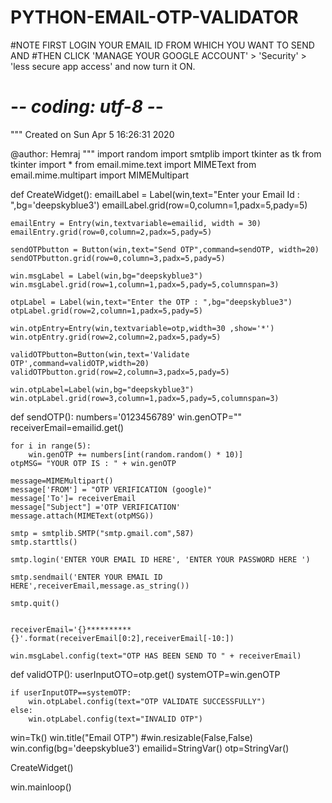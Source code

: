 # PYTHON-EMAIL-OTP-VALIDATOR

#NOTE FIRST LOGIN YOUR EMAIL ID FROM WHICH YOU WANT TO SEND AND 
#THEN CLICK 'MANAGE YOUR GOOGLE ACCOUNT' > 'Security' > 'less secure app access' and now turn it ON.




# -*- coding: utf-8 -*-
"""
Created on Sun Apr  5 16:26:31 2020

@author: Hemraj
"""
import random
import smtplib
import tkinter as tk
from tkinter import *
from email.mime.text import MIMEText
from email.mime.multipart import MIMEMultipart

def CreateWidget():
    emailLabel = Label(win,text="Enter your Email Id : ",bg='deepskyblue3')
    emailLabel.grid(row=0,column=1,padx=5,pady=5)
    
    emailEntry = Entry(win,textvariable=emailid, width = 30)
    emailEntry.grid(row=0,column=2,padx=5,pady=5)
    
    sendOTPbutton = Button(win,text="Send OTP",command=sendOTP, width=20)
    sendOTPbutton.grid(row=0,column=3,padx=5,pady=5)
    
    win.msgLabel = Label(win,bg="deepskyblue3")
    win.msgLabel.grid(row=1,column=1,padx=5,pady=5,columnspan=3)
    
    otpLabel = Label(win,text="Enter the OTP : ",bg="deepskyblue3")
    otpLabel.grid(row=2,column=1,padx=5,pady=5)
    
    win.otpEntry=Entry(win,textvariable=otp,width=30 ,show='*')
    win.otpEntry.grid(row=2,column=2,padx=5,pady=5)
    
    validOTPbutton=Button(win,text='Validate OTP',command=validOTP,width=20)
    validOTPbutton.grid(row=2,column=3,padx=5,pady=5)
    
    win.otpLabel=Label(win,bg="deepskyblue3")
    win.otpLabel.grid(row=3,column=1,padx=5,pady=5,columnspan=3)
    
def sendOTP():
    numbers='0123456789'
    win.genOTP=""
    receiverEmail=emailid.get()
    
    for i in range(5):
        win.genOTP += numbers[int(random.random() * 10)]
    otpMSG= "YOUR OTP IS : " + win.genOTP
        
    message=MIMEMultipart()
    message['FROM'] = "OTP VERIFICATION (google)"
    message['To']= receiverEmail
    message["Subject"] ='OTP VERIFICATION'
    message.attach(MIMEText(otpMSG))
    
    smtp = smtplib.SMTP("smtp.gmail.com",587)
    smtp.starttls()
    
    smtp.login('ENTER YOUR EMAIL ID HERE', 'ENTER YOUR PASSWORD HERE ')
    
    smtp.sendmail('ENTER YOUR EMAIL ID HERE',receiverEmail,message.as_string())
    
    smtp.quit()
    
    
    receiverEmail='{}**********{}'.format(receiverEmail[0:2],receiverEmail[-10:])
    
    win.msgLabel.config(text="OTP HAS BEEN SEND TO " + receiverEmail)
    

def validOTP():
    userInputOTO=otp.get()
    systemOTP=win.genOTP
    
    
    
    if userInputOTP==systemOTP:
        win.otpLabel.config(text="OTP VALIDATE SUCCESSFULLY")
    else:
        win.otpLabel.config(text="INVALID OTP")
    
    
    
    
    
win=Tk()
win.title("Email OTP")
#win.resizable(False,False)
win.config(bg='deepskyblue3')
emailid=StringVar()
otp=StringVar()

CreateWidget()

win.mainloop()
